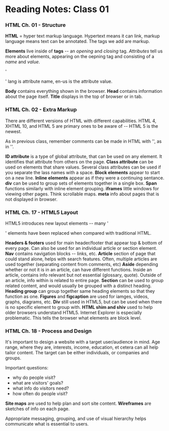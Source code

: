 # Reading Notes: Class 01

### HTML Ch. 01 - Structure

**HTML** = hyper text markup language. Hypertext means it can link, markup language means text can be annotated. The tags we add are markup.

**Elements** live inside of **tags** -- an *opening* and *closing* tag. *Attributes* tell us more about elements, appearing on the oepning tag and consisting of a *name* and *value*.

'<p lang="en-us">' lang is attribute name, en-us is the attribute value.

**Body** contains everything shown in the browser.
**Head** contains information about the page itself.
**Title** displays in the top of browser or in tab.

### HTML Ch. 02 - Extra Markup

There are different versions of HTML with different capabilities. HTML 4, XHTML 10, and HTML 5 are primary ones to be aware of -- HTML 5 is the newest.

As in previous class, remember comments can be made in HTML with '<!-- -->', as in '<DOCTYPE html>'.

**ID attribute** is a type of global attribute, that can be used on any element. It identifies that attribute from others on the page.
**Class attribute** can be used on elements that share values. Several class attributes can be used if you separate the lass names with a space.
**Block elements** appear to start on a new line.
**Inline elements** appear as if they were a continuing sentance.
**div** can be used to group sets of elements together in a single box.
**Span** functions similarly with inline element grouping.
**iframes** little windows for viewing other pages. Think scrollable maps.
**meta** info about pages that is not displayed in browser.

### HTML Ch. 17 - HTML5 Layout

HTML5 introduces new layout elements -- many '<div>' elements have been replaced when compared with traditional HTML.

**Headers & footers** used for main header/footer that appear top & bottom of every page. Can also be used for an individual article or section element.
**Nav** contains navigation blocks -- links, etc.
**Article** section of  page that could stand alone, helps with search features. Often, multiple articles are used together (separating content from comments, etc)
**Aside** depending whether or not it is in an article, can have different functions. Inside an article, contains info relevant but not essential (glossary, quote). Outside of an article, info within is related to entire page.
**Section** can be used to group related content, and would usually be grouped with a distinct heading.
**Heading group** can group together same heading elements so that they function as one.
**Figures** and **figcaption** are used for iamges, videos, graphs, diagrams, etc.
**Div** still used in HTML5, but can be used when there is no specific element to group with.
**HTML shim and shiv** used to help older browsers understand HTML5. Internet Explorer is especially problematic. This tells the browser what elements are block level.

### HTML Ch. 18 - Process and Design

It's important to design a website with a target user/audience in mind. Age range, where they are, interests, income, education, et cetera can all help tailor content. The target can be either individuals, or companies and groups.

Important questions:
* why do people visit?
* what are visitors' goals?
* what info do visitors need?
* how often do people visit?

**Site maps** are used to help plan and sort site content.
**Wireframes** are sketches of info on each page.

Appropriate messaging, grouping, and use of visual hierarchy helps communicate what is essential to users.